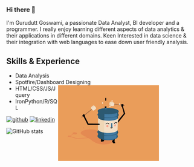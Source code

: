 ### Hi there 👋

I'm Gurudutt Goswami, a passionate Data Analyst, BI developer and a programmer. I really enjoy learning different aspects of data analytics & their applications in different domains. Keen Interested in data science & their integration with web languages to ease down user friendly analysis.

## Skills & Experience  
* Data Analysis
* Spotfire/Dashboard Designing  <img alt="fun" align="right" src="https://github.com/Gurudutt-Goswami/Gurudutt-Goswami/blob/main/ShnX.gif" height="200px" style="margin-right:100px"/> 
* HTML/CSS/JS/Jquery
* IronPython/R/SQL


<!--<img alt="fun1" align="left" src="https://github.com/Gurudutt-Goswami/Gurudutt-Goswami/blob/main/14gn.gif" />-->


[<img src='https://cdn.jsdelivr.net/npm/simple-icons@3.0.1/icons/github.svg' alt='github' height='40'>](https://github.com/Gurudutt-Goswami)  [<img src='https://cdn.jsdelivr.net/npm/simple-icons@3.0.1/icons/linkedin.svg' alt='linkedin' height='40'>](https://www.linkedin.com/in/https://www.linkedin.com/in/gurudutt-goswami-3a7031b2//)  

![GitHub stats](https://github-readme-stats.vercel.app/api?username=Gurudutt-Goswami&show_icons=true&theme=radical)





<!--
![Profile views](https://gpvc.arturio.dev/Gurudutt-Goswami)  
Here are some ideas to get you started:

- 🔭 I’m currently working on ...
- 🌱 I’m currently learning ...
- 👯 I’m looking to collaborate on ...
- 🤔 I’m looking for help with ...
- 💬 Ask me about ...
- 📫 How to reach me: ...
- 😄 Pronouns: ...
- ⚡ Fun fact: ...
-->
